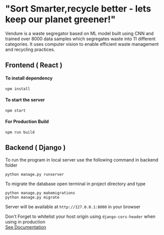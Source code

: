 

# "Sort Smarter,recycle better - lets keep our planet greener!"
Vendure is a waste segregator based on ML model built using CNN and trained over 8000 data samples which segregates waste into 11 different categories.
It uses computer vision to enable efficient waste management and recycling practices.

## Frontend ( React )

#### To install dependency

```
npm install
```

#### To start the server

```
npm start
```

#### For Production Build

```
npm run build
```


## Backend ( Django )

To run the program in local server use the following command in backend folder

```
python manage.py runserver
```

To migrate the database open terminal in project directory and type

```
python manage.py makemigrations
python manage.py migrate
```


Server will be available at `http://127.0.0.1:8000` in your browser

Don't Forget to whitelist your host origin using `django-cors-header` when using in production<br>
[See Documentation](https://pypi.org/project/django-cors-headers/)


